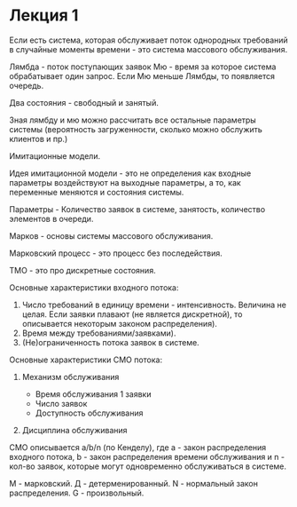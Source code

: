# Лекция 1

Если есть система, которая обслуживает поток однородных требований в случайные моменты времени - это система массового обслуживания.

Лямбда - поток поступающих заявок
Мю - время за которое система обрабатывает один запрос.
Если Мю меньше Лямбды, то появляется очередь.

Два состояния - свободный и занятый.

Зная лямбду и мю можно рассчитать все остальные параметры системы (вероятность загруженности, сколько можно обслужить клиентов и пр.)

Имитационные модели.

Идея имитационной модели - это не определения как входные параметры воздействуют на выходные параметры, а то, как переменные меняются и состояния системы.

Параметры - Количество заявок в системе, занятость, количество элементов в очереди.

Марков - основы системы массового обслуживания.

Марковский процесс - это процесс без последействия.

ТМО - это про дискретные состояния.

Основные характеристики входного потока:

1. Число требований в единицу времени - интенсивность. Величина не целая. Если заявки плавают (не является дискретной), то описывается некоторым законом распределения).
2. Время между требованиями/заявками).
3. (Не)ограниченность потока заявок в системе.

Основные характеристики СМО потока:

1. Механизм обслуживания

    * Время обслуживания 1 заявки
    * Число заявок
    * Доступность обслуживания

2. Дисциплина обслуживания

СМО описывается a/b/n (по Кенделу), где a - закон распределения входного потока, b - закон распределения времени обслуживания и n - кол-во заявок, которые могут одновременно обслуживаться в системе.

М - марковский.
Д - детерменированный.
N - нормальный закон распределения.
G - произвольный.
